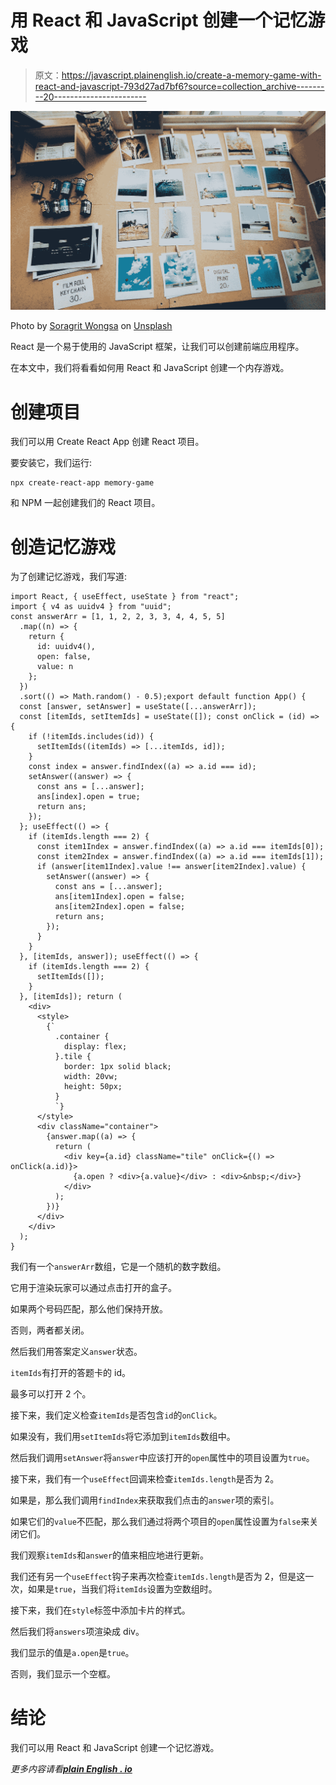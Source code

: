 # 用 React 和 JavaScript 创建一个记忆游戏

> 原文：<https://javascript.plainenglish.io/create-a-memory-game-with-react-and-javascript-793d27ad7bf6?source=collection_archive---------20----------------------->

![](img/33a71df727f921aba5d1a3b77bfdae07.png)

Photo by [Soragrit Wongsa](https://unsplash.com/@invictar1997?utm_source=medium&utm_medium=referral) on [Unsplash](https://unsplash.com?utm_source=medium&utm_medium=referral)

React 是一个易于使用的 JavaScript 框架，让我们可以创建前端应用程序。

在本文中，我们将看看如何用 React 和 JavaScript 创建一个内存游戏。

# 创建项目

我们可以用 Create React App 创建 React 项目。

要安装它，我们运行:

```
npx create-react-app memory-game
```

和 NPM 一起创建我们的 React 项目。

# 创造记忆游戏

为了创建记忆游戏，我们写道:

```
import React, { useEffect, useState } from "react";
import { v4 as uuidv4 } from "uuid";
const answerArr = [1, 1, 2, 2, 3, 3, 4, 4, 5, 5]
  .map((n) => {
    return {
      id: uuidv4(),
      open: false,
      value: n
    };
  })
  .sort(() => Math.random() - 0.5);export default function App() {
  const [answer, setAnswer] = useState([...answerArr]);
  const [itemIds, setItemIds] = useState([]); const onClick = (id) => {
    if (!itemIds.includes(id)) {
      setItemIds((itemIds) => [...itemIds, id]);
    }
    const index = answer.findIndex((a) => a.id === id);
    setAnswer((answer) => {
      const ans = [...answer];
      ans[index].open = true;
      return ans;
    });
  }; useEffect(() => {
    if (itemIds.length === 2) {
      const item1Index = answer.findIndex((a) => a.id === itemIds[0]);
      const item2Index = answer.findIndex((a) => a.id === itemIds[1]);
      if (answer[item1Index].value !== answer[item2Index].value) {
        setAnswer((answer) => {
          const ans = [...answer];
          ans[item1Index].open = false;
          ans[item2Index].open = false;
          return ans;
        });
      }
    }
  }, [itemIds, answer]); useEffect(() => {
    if (itemIds.length === 2) {
      setItemIds([]);
    }
  }, [itemIds]); return (
    <div>
      <style>
        {`
          .container {
            display: flex;
          }.tile {
            border: 1px solid black;
            width: 20vw;
            height: 50px;
          }
          `}
      </style>
      <div className="container">
        {answer.map((a) => {
          return (
            <div key={a.id} className="tile" onClick={() => onClick(a.id)}>
              {a.open ? <div>{a.value}</div> : <div>&nbsp;</div>}
            </div>
          );
        })}
      </div>
    </div>
  );
}
```

我们有一个`answerArr`数组，它是一个随机的数字数组。

它用于渲染玩家可以通过点击打开的盒子。

如果两个号码匹配，那么他们保持开放。

否则，两者都关闭。

然后我们用答案定义`answer`状态。

`itemIds`有打开的答题卡的 id。

最多可以打开 2 个。

接下来，我们定义检查`itemIds`是否包含`id`的`onClick`。

如果没有，我们用`setItemIds`将它添加到`itemIds`数组中。

然后我们调用`setAnswer`将`answer`中应该打开的`open`属性中的项目设置为`true`。

接下来，我们有一个`useEffect`回调来检查`itemIds.length`是否为 2。

如果是，那么我们调用`findIndex`来获取我们点击的`answer`项的索引。

如果它们的`value`不匹配，那么我们通过将两个项目的`open`属性设置为`false`来关闭它们。

我们观察`itemIds`和`answer`的值来相应地进行更新。

我们还有另一个`useEffect`钩子来再次检查`itemIds.length`是否为 2，但是这一次，如果是`true`，当我们将`itemIds`设置为空数组时。

接下来，我们在`style`标签中添加卡片的样式。

然后我们将`answers`项渲染成 div。

我们显示的值是`a.open`是`true`。

否则，我们显示一个空框。

# 结论

我们可以用 React 和 JavaScript 创建一个记忆游戏。

*更多内容请看*[***plain English . io***](http://plainenglish.io)